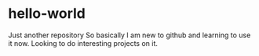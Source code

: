 # hello-world
Just another repository
So basically I am new to github and learning to use it now.
Looking to do interesting projects on it.
